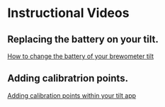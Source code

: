 # Instructional Videos

## Replacing the battery on your tilt.

[How to change the battery of your brewometer tilt](https://tilthydrometer.com/blogs/news/118324548-how-to-change-the-battery-of-your-brewometer-tilt)

## Adding calibratrion points.

[Adding calibration points within your tilt app](https://tilthydrometer.com/blogs/news/adding-calibration-points-within-your-tilt-app)
